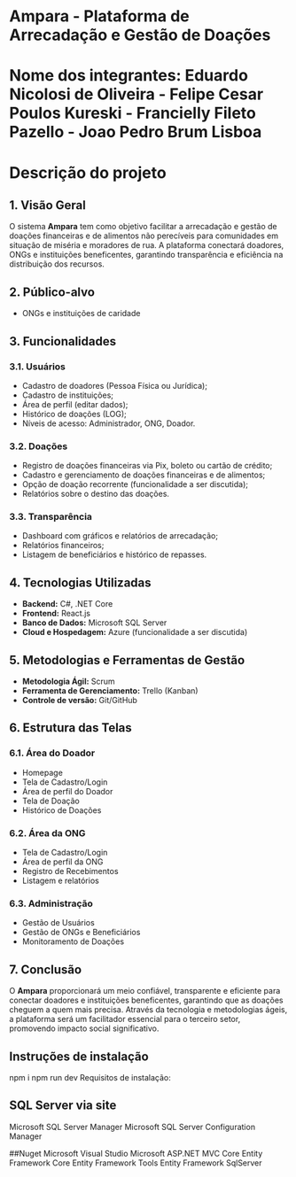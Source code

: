 # Ampara - Plataforma de Arrecadação e Gestão de Doações

# Nome dos integrantes: Eduardo Nicolosi de Oliveira - Felipe Cesar Poulos Kureski - Francielly Fileto Pazello - Joao Pedro Brum Lisboa

# Descrição do projeto

## 1. Visão Geral

O sistema **Ampara** tem como objetivo facilitar a arrecadação e gestão de doações financeiras e de alimentos não perecíveis para comunidades em situação de miséria e moradores de rua. A plataforma conectará doadores, ONGs e instituições beneficentes, garantindo transparência e eficiência na distribuição dos recursos.

## 2. Público-alvo

- ONGs e instituições de caridade

## 3. Funcionalidades

### 3.1. Usuários
- Cadastro de doadores (Pessoa Física ou Jurídica);
- Cadastro de instituições;
- Área de perfil (editar dados);
- Histórico de doações (LOG);
- Níveis de acesso: Administrador, ONG, Doador.

### 3.2. Doações
- Registro de doações financeiras via Pix, boleto ou cartão de crédito;
- Cadastro e gerenciamento de doações financeiras e de alimentos;
- Opção de doação recorrente (funcionalidade a ser discutida);
- Relatórios sobre o destino das doações.

### 3.3. Transparência
- Dashboard com gráficos e relatórios de arrecadação;
- Relatórios financeiros;
- Listagem de beneficiários e histórico de repasses.

## 4. Tecnologias Utilizadas

- **Backend:** C#, .NET Core
- **Frontend:** React.js
- **Banco de Dados:** Microsoft SQL Server
- **Cloud e Hospedagem:** Azure (funcionalidade a ser discutida)

## 5. Metodologias e Ferramentas de Gestão

- **Metodologia Ágil:** Scrum
- **Ferramenta de Gerenciamento:** Trello (Kanban)
- **Controle de versão:** Git/GitHub

## 6. Estrutura das Telas

### 6.1. Área do Doador
- Homepage
- Tela de Cadastro/Login
- Área de perfil do Doador
- Tela de Doação
- Histórico de Doações

### 6.2. Área da ONG
- Tela de Cadastro/Login
- Área de perfil da ONG
- Registro de Recebimentos
- Listagem e relatórios

### 6.3. Administração
- Gestão de Usuários
- Gestão de ONGs e Beneficiários
- Monitoramento de Doações

## 7. Conclusão

O **Ampara** proporcionará um meio confiável, transparente e eficiente para conectar doadores e instituições beneficentes, garantindo que as doações cheguem a quem mais precisa. Através da tecnologia e metodologias ágeis, a plataforma será um facilitador essencial para o terceiro setor, promovendo impacto social significativo.

## Instruções de instalação 
npm i 
npm run dev
Requisitos de instalação: 

## SQL Server via site
Microsoft SQL Server Manager
Microsoft SQL Server Configuration Manager

##Nuget Microsoft Visual Studio
Microsoft ASP.NET MVC Core
Entity Framework Core
Entity Framework Tools
Entity Framework SqlServer
